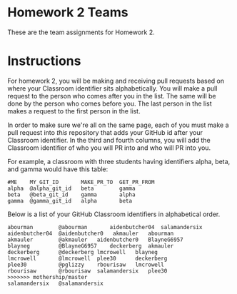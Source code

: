 # Homework 2 Teams

These are the team assignments for Homework 2.

# Instructions

For homework 2, you will be making and receiving pull requests
based on where your Classroom identifier sits alphabetically.
You will make a pull request to the person who comes after you in the list.
The same will be done by the person who comes before you. The last person in the list
makes a request to the first person in the list.

In order to make sure we're all on the same page, each of you
must make a pull request into *this* repository that adds your
GitHub id after your Classroom identifier.  In the third and fourth columns,
you will add the Classroom identifier of who you will PR into and who will PR into you.  

For example, a classroom with three students having identifiers
alpha, beta, and gamma would have this table:

```
#ME    MY_GIT_ID       MAKE_PR_TO  GET_PR_FROM
alpha  @alpha_git_id   beta        gamma  
beta   @beta_git_id    gamma       alpha
gamma  @gamma_git_id   alpha       beta
```

Below is a list of your GitHub Classroom identifiers in 
alphabetical order.  

```
abourman        @abourman       aidenbutcher04  salamandersix
aidenbutcher04  @aidenbutcher0   akmauler   abourman
akmauler        @akmauler	aidenbutcher0	BlayneG6957
blayneg         @BlayneG6957	deckerberg	akmauler
deckerberg      @deckerberg	lmcrowell	blayneg
lmcrowell       @lmcrowell	plee30		deckerberg
plee30          @pglizzy	rbourisaw	lmcrowell
rbourisaw       @rbourisaw	salamandersix	plee30
>>>>>>> mothership/master
salamandersix   @salamandersix
```


